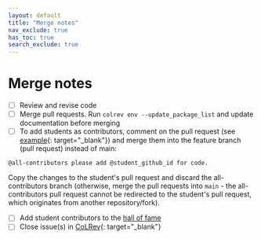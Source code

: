 ```yaml
---
layout: default
title: "Merge notes"
nav_exclude: true
has_toc: true
search_exclude: true
---
```


# Merge notes

- [ ] Review and revise code
- [ ] Merge pull requests. Run `colrev env --update_package_list` and update documentation before merging
- [ ] To add students as contributors, comment on the pull request (see [example](https://github.com/CoLRev-Environment/colrev/pull/199){: target="_blank"}) and merge them into the feature branch (pull request) instead of main:

```
@all-contributors please add @student_github_id for code. 
```
Copy the changes to the student's pull request and discard the all-contributors branch (otherwise, merge the pull requests into `main` - the all-contributors pull request cannot be redirected to the student's pull request, which originates from another repository/fork).

- [ ] Add student contributors to the [hall of fame](hall_of_fame.html)
- [ ] Close issue(s) in [CoLRev](https://github.com/CoLRev-Environment/colrev/issues){: target="_blank"}
